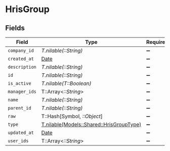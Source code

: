 # HrisGroup


## Fields

| Field                                                                            | Type                                                                             | Required                                                                         | Description                                                                      |
| -------------------------------------------------------------------------------- | -------------------------------------------------------------------------------- | -------------------------------------------------------------------------------- | -------------------------------------------------------------------------------- |
| `company_id`                                                                     | *T.nilable(::String)*                                                            | :heavy_minus_sign:                                                               | N/A                                                                              |
| `created_at`                                                                     | [Date](https://ruby-doc.org/stdlib-2.6.1/libdoc/date/rdoc/Date.html)             | :heavy_minus_sign:                                                               | N/A                                                                              |
| `description`                                                                    | *T.nilable(::String)*                                                            | :heavy_minus_sign:                                                               | N/A                                                                              |
| `id`                                                                             | *T.nilable(::String)*                                                            | :heavy_minus_sign:                                                               | N/A                                                                              |
| `is_active`                                                                      | *T.nilable(T::Boolean)*                                                          | :heavy_minus_sign:                                                               | N/A                                                                              |
| `manager_ids`                                                                    | T::Array<*::String*>                                                             | :heavy_minus_sign:                                                               | N/A                                                                              |
| `name`                                                                           | *T.nilable(::String)*                                                            | :heavy_minus_sign:                                                               | N/A                                                                              |
| `parent_id`                                                                      | *T.nilable(::String)*                                                            | :heavy_minus_sign:                                                               | N/A                                                                              |
| `raw`                                                                            | T::Hash[Symbol, *::Object*]                                                      | :heavy_minus_sign:                                                               | N/A                                                                              |
| `type`                                                                           | [T.nilable(Models::Shared::HrisGroupType)](../../models/shared/hrisgrouptype.md) | :heavy_minus_sign:                                                               | N/A                                                                              |
| `updated_at`                                                                     | [Date](https://ruby-doc.org/stdlib-2.6.1/libdoc/date/rdoc/Date.html)             | :heavy_minus_sign:                                                               | N/A                                                                              |
| `user_ids`                                                                       | T::Array<*::String*>                                                             | :heavy_minus_sign:                                                               | N/A                                                                              |